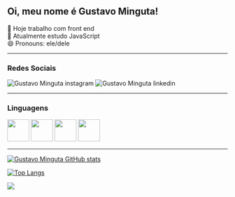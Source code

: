 ## Oi, meu nome é Gustavo Minguta! 

🔭 Hoje trabalho com front end <br>
🌱 Atualmente estudo JavaScript <br>
😄 Pronouns: ele/dele <br>
<hr>

### Redes Sociais


![Gustavo Minguta instagram](https://img.shields.io/badge/Instagram-E4405F?style=for-the-badge&logo=instagram&logoColor=white&url=[https://www.instagram.com/gustavo.minguta])
![Gustavo Minguta linkedin](https://img.shields.io/badge/LinkedIn-0077B5?style=for-the-badge&logo=linkedin&logoColor=white&url=[https://www.linkedin.com/in/gustavominguta/])

<hr>

### Linguagens 
<section>
<img width=50px src="https://cdn.jsdelivr.net/gh/devicons/devicon/icons/html5/html5-original.svg" />
<img width=50px src="https://cdn.jsdelivr.net/gh/devicons/devicon/icons/css3/css3-original.svg" />
<img width = 50px src="https://cdn.jsdelivr.net/gh/devicons/devicon/icons/python/python-original.svg" /> 
<img width= 50px src="https://cdn.jsdelivr.net/gh/devicons/devicon/icons/javascript/javascript-original.svg" />                   
</section>

<hr>

[![Gustavo Minguta GitHub stats](https://github-readme-stats.vercel.app/api?username=mIINguta&show_icons=true&theme=dark)](https://github.com/mIINguta/github-readme-stats)



[![Top Langs](https://github-readme-stats.vercel.app/api/top-langs/?username=mIINguta&layout=compact&theme=dark)](https://github.com/mIINguta/github-readme-stats) 

  <a href="https://github.com/mIINguta/github-readme-stats">
  <img align="center" src="https://github-readme-stats.vercel.app/api/pin/?username=mIINguta&repo=projeto-site-mmac&theme=dark" />
</a>


          
